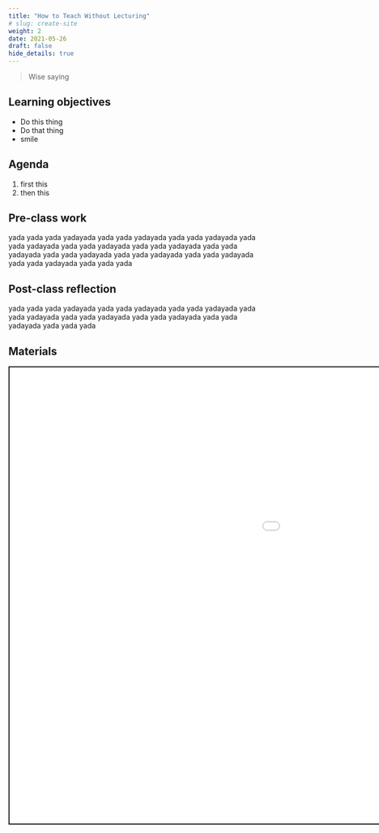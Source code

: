 ```yaml
---
title: "How to Teach Without Lecturing"
# slug: create-site
weight: 2
date: 2021-05-26
draft: false
hide_details: true
---
```


<script src="{{< blogdown/postref >}}index_files/clipboard/clipboard.min.js"></script>
<link href="{{< blogdown/postref >}}index_files/shareon/shareon.min.css" rel="stylesheet" />
<script src="{{< blogdown/postref >}}index_files/shareon/shareon.min.js"></script>
<link href="{{< blogdown/postref >}}index_files/xaringanExtra-shareagain/shareagain.css" rel="stylesheet" />
<script src="{{< blogdown/postref >}}index_files/xaringanExtra-shareagain/shareagain.js"></script>
<script src="{{< blogdown/postref >}}index_files/fitvids/fitvids.min.js"></script>

> Wise saying

## Learning objectives

-   Do this thing
-   Do that thing
-   smile

## Agenda

1.  first this
2.  then this

## Pre-class work

yada yada yada yadayada yada yada yadayada yada yada yadayada yada yada yadayada yada yada yadayada yada yada yadayada yada yada yadayada yada yada yadayada yada yada yadayada yada yada yadayada yada yada yadayada yada yada yada

## Post-class reflection

yada yada yada yadayada yada yada yadayada yada yada yadayada yada yada yadayada yada yada yadayada yada yada yadayada yada yada yadayada yada yada yada

## Materials

<style>.shareagain-bar {
--shareagain-foreground: rgb(255, 255, 255);
--shareagain-background: rgba(0, 0, 0, 0.5);
--shareagain-facebook: none;
--shareagain-pinterest: none;
--shareagain-reddit: none;
}</style>
<div class="shareagain" style="min-width:300px;margin:1em auto;">
<iframe src="slides/how-to-teach-without-lecturing.html" width="1600" height="900" style="border:2px solid currentColor;" loading="lazy" allowfullscreen></iframe>
<script>fitvids('.shareagain', {players: 'iframe'});</script>
</div>
